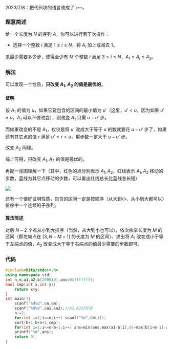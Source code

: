 $2023/7/8$：把代码块的语言改成了 `c++`。

### 题意简述

给一个长度为 $N$ 的序列 $A$，你可以进行若干次操作：

- 选择一个整数 $i$ 满足 $1\le i \le N$，将 $A_i$ 加上或减去 $1$。

求最少需要多少步，使得至少有 $M$ 个整数 $i$ 满足 $3\le i \le N$，$A_1 \le A_i \le A_2$。

### 解法

可以发现一个性质，**只改变 $A_1,A_2$ 的值是最优的**。

#### 证明

设 $A_1$ 的值为 $u$，如果它要包含的区间的最小值为 $u'$（这里，$u'\lt u$，因为如果 $u'\ge u$，$A_1$ 可以不做改变），则改变 $A_1$ 只需 $u-u'$ 步。

而如果改变的不是 $A_1$，仅仅是将 $u'$ 改成大于等于 $u$ 的数就要花 $u-u'$ 步了，如果还有其它点的值 $r$ 满足 $u'\le r\lt u$，那步数一定大于 $u-u'$ 步。

改变 $A_2$ 同理。

综上可得，只改变 $A_1,A_2$ 的值是最优的。

再配一张图理解一下（其中，红色的点分别表示 $A_1,A_2$，红线表示 $A_1,A_2$ 移动的步数，蓝线为其它点移动的步数，可以看出红线总长比蓝线总长短）

![](https://cdn.luogu.com.cn/upload/image_hosting/r6l7pk8s.png)

还有一个很好证明性质，包含的区间一定是按顺序（从大到小、从小到大都可以）排序中一个连续的子序列。

#### 算法简述

对后 $N-2$ 个点从小到大排序（当然，从大到小也可以），依次枚举长度为 $M$ 的区间（即左端点在 $[3,N-M+1]$ 的长度为 $M$ 的区间）。求出将 $A_1$ 改变成小于等于左端点的值，$A_2$ 改变成大于等于右端点的值最少需要的步数即可。

### 代码

```c++
#include<bits/stdc++.h>
using namespace std;
int n,m,a1,a2,b[200010],ans=0x7fffffff;
bool cmp(int x,int y){
	return x<y;
}
int main(){
	scanf("%d%d",&n,&m);
	scanf("%d%d",&a1,&a2);//A1,A2分开读
	n-=2;
	for(int i=1;i<=n;i++) scanf("%d",&b[i]);
	sort(b+1,b+n+1,cmp);
	for(int i=1;i<=n-m+1;i++) ans=min(ans,max(a1-b[i],0)+max(b[i+m-1]-a2,0));
	printf("%d",ans);
	return 0;
}
```
